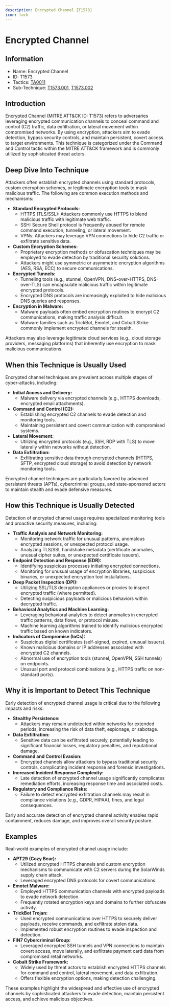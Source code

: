 ```yaml
---
description: Encrypted Channel [T1573]
icon: lock
---
```


# Encrypted Channel

## Information

- Name: Encrypted Channel
- ID: T1573
- Tactics: [TA0011](../TA0011/TA0011.md)
- Sub-Technique: [T1573.001](T1573.001.md), [T1573.002](T1573.002.md)

## Introduction

Encrypted Channel (MITRE ATT\&CK ID: T1573) refers to adversaries leveraging encrypted communication channels to conceal command and control (C2) traffic, data exfiltration, or lateral movement within compromised networks. By using encryption, attackers aim to evade detection, bypass security controls, and maintain persistent, covert access to target environments. This technique is categorized under the Command and Control tactic within the MITRE ATT\&CK framework and is commonly utilized by sophisticated threat actors.

## Deep Dive Into Technique

Attackers often establish encrypted channels using standard protocols, custom encryption schemes, or legitimate encryption tools to mask malicious traffic. The following are common execution methods and mechanisms:

- **Standard Encrypted Protocols:**
  - HTTPS (TLS/SSL): Attackers commonly use HTTPS to blend malicious traffic with legitimate web traffic.
  - SSH: Secure Shell protocol is frequently abused for remote command execution, tunneling, or lateral movement.
  - VPNs: Attackers may leverage VPN connections to hide C2 traffic or exfiltrate sensitive data.
- **Custom Encryption Schemes:**
  - Proprietary encryption methods or obfuscation techniques may be employed to evade detection by traditional security solutions.
  - Attackers might use symmetric or asymmetric encryption algorithms (AES, RSA, ECC) to secure communications.
- **Encrypted Tunnels:**
  - Tunneling tools (e.g., stunnel, OpenVPN, DNS-over-HTTPS, DNS-over-TLS) can encapsulate malicious traffic within legitimate encrypted protocols.
  - Encrypted DNS protocols are increasingly exploited to hide malicious DNS queries and responses.
- **Encryption in Malware:**
  - Malware payloads often embed encryption routines to encrypt C2 communications, making traffic analysis difficult.
  - Malware families such as TrickBot, Emotet, and Cobalt Strike commonly implement encrypted channels for stealth.

Attackers may also leverage legitimate cloud services (e.g., cloud storage providers, messaging platforms) that inherently use encryption to mask malicious communications.

## When this Technique is Usually Used

Encrypted channel techniques are prevalent across multiple stages of cyber-attacks, including:

- **Initial Access and Delivery:**
  - Malware delivery via encrypted channels (e.g., HTTPS downloads, encrypted email attachments).
- **Command and Control (C2):**
  - Establishing encrypted C2 channels to evade detection and monitoring tools.
  - Maintaining persistent and covert communication with compromised systems.
- **Lateral Movement:**
  - Utilizing encrypted protocols (e.g., SSH, RDP with TLS) to move laterally within networks without detection.
- **Data Exfiltration:**
  - Exfiltrating sensitive data through encrypted channels (HTTPS, SFTP, encrypted cloud storage) to avoid detection by network monitoring tools.

Encrypted channel techniques are particularly favored by advanced persistent threats (APTs), cybercriminal groups, and state-sponsored actors to maintain stealth and evade defensive measures.

## How this Technique is Usually Detected

Detection of encrypted channel usage requires specialized monitoring tools and proactive security measures, including:

- **Traffic Analysis and Network Monitoring:**
  - Monitoring network traffic for unusual patterns, anomalous encrypted sessions, or unexpected protocol usage.
  - Analyzing TLS/SSL handshake metadata (certificate anomalies, unusual cipher suites, or unexpected certificate issuers).
- **Endpoint Detection and Response (EDR):**
  - Identifying suspicious processes initiating encrypted connections.
  - Monitoring for unusual usage of encryption libraries, suspicious binaries, or unexpected encryption tool installations.
- **Deep Packet Inspection (DPI):**
  - Utilizing SSL/TLS decryption appliances or proxies to inspect encrypted traffic (where permitted).
  - Detecting suspicious payloads or malicious behaviors within decrypted traffic.
- **Behavioral Analytics and Machine Learning:**
  - Leveraging behavioral analytics to detect anomalies in encrypted traffic patterns, data flows, or protocol misuse.
  - Machine learning algorithms trained to identify malicious encrypted traffic based on known indicators.
- **Indicators of Compromise (IoCs):**
  - Suspicious digital certificates (self-signed, expired, unusual issuers).
  - Known malicious domains or IP addresses associated with encrypted C2 channels.
  - Abnormal use of encryption tools (stunnel, OpenVPN, SSH tunnels) on endpoints.
  - Unusual port and protocol combinations (e.g., HTTPS traffic on non-standard ports).

## Why it is Important to Detect This Technique

Early detection of encrypted channel usage is critical due to the following impacts and risks:

- **Stealthy Persistence:**
  - Attackers may remain undetected within networks for extended periods, increasing the risk of data theft, espionage, or sabotage.
- **Data Exfiltration:**
  - Sensitive data can be exfiltrated securely, potentially leading to significant financial losses, regulatory penalties, and reputational damage.
- **Command and Control Evasion:**
  - Encrypted channels allow attackers to bypass traditional security controls, complicating incident response and forensic investigations.
- **Increased Incident Response Complexity:**
  - Late detection of encrypted channel usage significantly complicates remediation efforts, increasing response time and associated costs.
- **Regulatory and Compliance Risks:**
  - Failure to detect encrypted exfiltration channels may result in compliance violations (e.g., GDPR, HIPAA), fines, and legal consequences.

Early and accurate detection of encrypted channel activity enables rapid containment, reduces damage, and improves overall security posture.

## Examples

Real-world examples of encrypted channel usage include:

- **APT29 (Cozy Bear):**
  - Utilized encrypted HTTPS channels and custom encryption mechanisms to communicate with C2 servers during the SolarWinds supply chain attack.
  - Leveraged encrypted DNS protocols for covert communications.
- **Emotet Malware:**
  - Employed HTTPS communication channels with encrypted payloads to evade network detection.
  - Frequently rotated encryption keys and domains to further obfuscate activity.
- **TrickBot Trojan:**
  - Used encrypted communications over HTTPS to securely deliver payloads, receive commands, and exfiltrate stolen data.
  - Implemented robust encryption routines to evade inspection and detection.
- **FIN7 Cybercriminal Group:**
  - Leveraged encrypted SSH tunnels and VPN connections to maintain covert access, move laterally, and exfiltrate payment card data from compromised retail networks.
- **Cobalt Strike Framework:**
  - Widely used by threat actors to establish encrypted HTTPS channels for command and control, lateral movement, and data exfiltration.
  - Offers flexible encryption options, making detection challenging.

These examples highlight the widespread and effective use of encrypted channels by sophisticated attackers to evade detection, maintain persistent access, and achieve malicious objectives.
